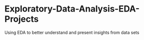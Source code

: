 # Exploratory-Data-Analysis-EDA-Projects
Using EDA to better understand and present insights from data sets
